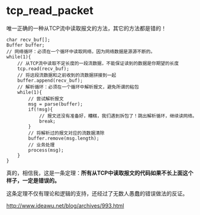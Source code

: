 # tcp_read_packet
唯一正确的一种从TCP流中读取报文的方法，其它的方法都是错的！

```
char recv_buf[];
Buffer buffer;
// 网络循环：必须在一个循环中读取网络，因为网络数据是源源不断的。
while(1){
    // 从TCP流中读取不定长度的一段流数据，不能保证读到的数据是你期望的长度
    tcp.read(recv_buf);
    // 将这段流数据和之前收到的流数据拼接到一起
    buffer.append(recv_buf);
    // 解析循环：必须在一个循环中解析报文，避免所谓的粘包
    while(1){
        // 尝试解析报文
        msg = parse(buffer);
        if(!msg){
            // 报文还没有准备好，糟糕，我们遇到拆包了！跳出解析循环，继续读网络。
            break;
        }
        // 将解析过的报文对应的流数据清除
        buffer.remove(msg.length);
        // 业务处理
        process(msg);
    }
}
```

真的，相信我，这是一条定理：__所有从TCP中读取报文的代码如果不长上面这个样子，一定是错误的。__

这条定理不仅有理论和逻辑的支持，还经过了无数人愚蠢的错误做法的反证。

http://www.ideawu.net/blog/archives/993.html
